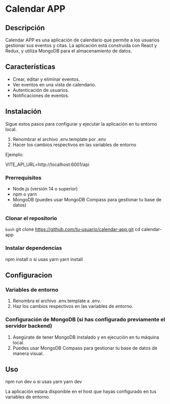# Calendar APP

## Descripción

Calendar APP es una aplicación de calendario que permite a los usuarios gestionar sus eventos y citas. La aplicación está construida con React y Redux, y utiliza MongoDB para el almacenamiento de datos.

## Características

- Crear, editar y eliminar eventos.
- Ver eventos en una vista de calendario.
- Autenticación de usuarios.
- Notificaciones de eventos.

## Instalación

Sigue estos pasos para configurar y ejecutar la aplicación en tu entorno local.

1. Renombrar el archivo .env.template por .env
2. Hacer los cambios respectivos en las variables de entorno

Ejemplo:

VITE_API_URL=http://localhost:6001/api


### Prerrequisitos

- Node.js (versión 14 o superior)
- npm o yarn
- MongoDB (puedes usar MongoDB Compass para gestionar tu base de datos)

### Clonar el repositorio

```bash```
git clone https://github.com/tu-usuario/calendar-app.git
cd calendar-app

### Instalar dependencias

npm install
 o si usas yarn
yarn install

## Configuracion

### Variables de entorno

1. Renombra el archivo .env.template a .env.
2. Haz los cambios respectivos en las variables de entorno.

### Configuración de MongoDB (si has configurado previamente el servidor backend)

1. Asegúrate de tener MongoDB instalado y en ejecución en tu máquina local.
2. Puedes usar MongoDB Compass para gestionar tu base de datos de manera visual.

## Uso

npm run dev
 o si usas yarn
yarn dev

La aplicación estara disponible en el host que hayas configurado en tus variables de entorno.







